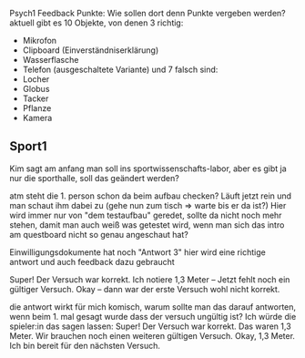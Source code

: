 Psych1 Feedback Punkte:
Wie sollen dort denn Punkte vergeben werden?
aktuell gibt es 10 Objekte, von denen 3 richtig:
- Mikrofon
- Clipboard (Einverständniserklärung)
- Wasserflasche
- Telefon (ausgeschaltete Variante)
und 7 falsch sind:
- Locher
- Globus
- Tacker
- Pflanze
- Kamera



## Sport1
Kim sagt am anfang man soll ins sportwissenschafts-labor, aber es gibt ja nur die sporthalle, soll das geändert werden?

atm steht die 1. person schon da beim aufbau checken? Läuft jetzt rein und man schaut ihm dabei zu (gehe nun zum tisch => warte bis er da ist?)
Hier wird immer nur von "dem testaufbau" geredet, sollte da nicht noch mehr stehen, damit man auch weiß was getestet wird, wenn man sich das intro am questboard nicht so genau angeschaut hat?

Einwilligungsdokumente hat noch "Antwort 3" hier wird eine richtige antwort und auch feedback dazu gebraucht

Super! Der Versuch war korrekt. Ich notiere 1,3 Meter – Jetzt fehlt noch ein gültiger Versuch.
    Okay – dann war der erste Versuch wohl nicht korrekt.

die antwort wirkt für mich komisch, warum sollte man das darauf antworten, wenn beim 1. mal gesagt wurde dass der versuch ungültig ist?
Ich würde die spieler:in das sagen lassen:
Super! Der Versuch war korrekt. Das waren 1,3 Meter. Wir brauchen noch einen weiteren gültigen Versuch.
	 Okay, 1,3 Meter. Ich bin bereit für den nächsten Versuch.